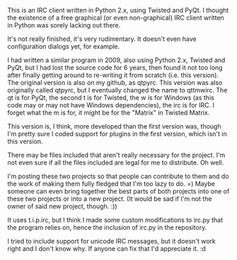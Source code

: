 This is an IRC client written in Python 2.x, using Twisted and PyQt. I thought the existence of a free graphical (or even non-graphical) IRC client written in Python was sorely lacking out there. 

It's not really finished, it's very rudimentary. It doesn't even have configuration dialogs yet, for example. 

I had written a similar program in 2009, also using Python 2.x, Twisted and PyQt, but I had lost the source code for 6 years, then found it not too long after finally getting around to re-writing it from scratch (i.e. this version). The original version is also on my github, as qtpyrc. This version was also originally called qtpyrc, but I eventually changed the name to qttmwirc. The qt is for PyQt, the second t is for Twisted, the w is for Windows (as this code may or may not have Windows dependencies), the irc is for IRC. I forget what the m is for, it might be for the "Matrix" in Twisted Matrix.

This version is, I think, more developed than the first version was, though I'm pretty sure I coded support for plugins in the first version, which isn't in this version. 

There may be files included that aren't really necessary for the project. I'm not even sure if all the files included are legal for me to distribute. Oh well.

I'm posting these two projects so that people can contribute to them and do the work of making them fully fledged that I'm too lazy to do. =) Maybe someone can even bring together the best parts of both projects into one of these two projects or into a new project. (It would be sad if I'm not the owner of said new project, though. :)) 

It uses t.i.p.irc, but I think I made some custom modifications to irc.py that the program relies on, hence the inclusion of irc.py in the repository. 

I tried to include support for unicode IRC messages, but it doesn't work right and I don't know why. If anyone can fix that I'd appreciate it. :d



